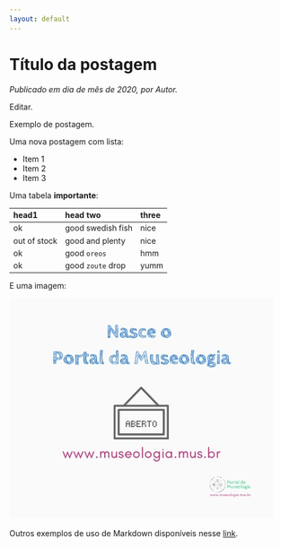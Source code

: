 ```yaml
---
layout: default
---
```


# Título da postagem

_Publicado em dia de mês de 2020, por Autor._

Editar.

Exemplo de postagem.

Uma nova postagem com lista:

* Item 1
* Item 2
* Item 3

Uma tabela **importante**:

| head1        | head two          | three |
|:-------------|:------------------|:------|
| ok           | good swedish fish | nice  |
| out of stock | good and plenty   | nice  |
| ok           | good `oreos`      | hmm   |
| ok           | good `zoute` drop | yumm  |

E uma imagem:

![Post](/assets/images/post_inauguracao.jpg)

Outros exemplos de uso de Markdown disponíveis nesse [link](./exemplos).
